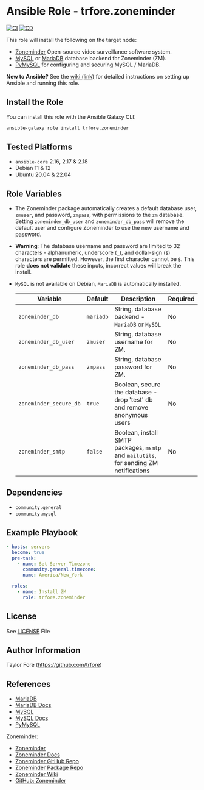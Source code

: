 # Ansible Role - trfore.zoneminder

[![CI](https://github.com/trfore/ansible-role-zoneminder/actions/workflows/ci.yml/badge.svg?branch=main)](https://github.com/trfore/ansible-role-zoneminder/actions/workflows/ci.yml)
[![CD](https://github.com/trfore/ansible-role-zoneminder/actions/workflows/cd.yml/badge.svg?branch=main)](https://github.com/trfore/ansible-role-zoneminder/actions/workflows/cd.yml)

This role will install the following on the target node:

- [Zoneminder] Open-source video surveillance software system.
- [MySQL] or [MariaDB] database backend for Zoneminder (ZM).
- [PyMySQL] for configuring and securing MySQL / MariaDB.

**New to Ansible?** See the [wiki (link)](https://github.com/trfore/ansible-role-zoneminder/wiki/New-User-Guide) for detailed
instructions on setting up Ansible and running this role.

## Install the Role

You can install this role with the Ansible Galaxy CLI:

```bash
ansible-galaxy role install trfore.zoneminder
```

## Tested Platforms

- `ansible-core` 2.16, 2.17 & 2.18
- Debian 11 & 12
- Ubuntu 20.04 & 22.04

## Role Variables

- The Zoneminder package automatically creates a default database user, `zmuser`, and password, `zmpass`, with
  permissions to the `zm` database. Setting `zoneminder_db_user` and `zoneminder_db_pass` will remove the default user
  and configure Zoneminder to use the new username and password.
- **Warning**: The database username and password are limited to 32 characters - alphanumeric, underscore (`_`), and
  dollar-sign (`$`) characters are permitted. However, the first character cannot be `$`. This role **does not validate**
  these inputs, incorrect values will break the install.
- `MySQL` is not available on Debian, `MariaDB` is automatically installed.

  | Variable               | Default   | Description                                                                           | Required |
  | ---------------------- | --------- | ------------------------------------------------------------------------------------- | -------- |
  | `zoneminder_db`        | `mariadb` | String, database backend - `MariaDB` or `MySQL`                                       | No       |
  | `zoneminder_db_user`   | `zmuser`  | String, database username for ZM.                                                     | No       |
  | `zoneminder_db_pass`   | `zmpass`  | String, database password for ZM.                                                     | No       |
  | `zoneminder_secure_db` | `true`    | Boolean, secure the database - drop 'test' db and remove anonymous users              | No       |
  | `zoneminder_smtp`      | `false`   | Boolean, install SMTP packages, `msmtp` and `mailutils`, for sending ZM notifications | No       |

## Dependencies

- `community.general`
- `community.mysql`

## Example Playbook

```yaml
- hosts: servers
  become: true
  pre-task:
    - name: Set Server Timezone
      community.general.timezone:
      name: America/New_York

  roles:
    - name: Install ZM
      role: trfore.zoneminder
```

## License

See [LICENSE](LICENSE) File

## Author Information

Taylor Fore (<https://github.com/trfore>)

## References

- [MariaDB]
- [MariaDB Docs]
- [MySQL]
- [MySQL Docs]
- [PyMySQL]

Zoneminder:

- [Zoneminder]
- [Zoneminder Docs]
- [Zoneminder GitHub Repo]
- [Zoneminder Package Repo]
- [Zoneminder Wiki]
- [GitHub: Zoneminder]

[GitHub: Zoneminder]: https://github.com/ZoneMinder/ZoneMinder/
[MariaDB]: https://mariadb.com/
[MariaDB Docs]: https://mariadb.com/kb/en/documentation/
[MySQL]: https://www.mysql.com/
[MySQL Docs]: https://dev.mysql.com/doc/
[PyMySQL]: https://pymysql.readthedocs.io/en/latest/
[Zoneminder]: https://zoneminder.com/
[Zoneminder Docs]: https://zoneminder.readthedocs.io/en/latest/index.html
[Zoneminder GitHub Repo]: https://github.com/ZoneMinder/zoneminder
[Zoneminder Package Repo]: https://zmrepo.zoneminder.com/
[Zoneminder Wiki]: https://wiki.zoneminder.com
